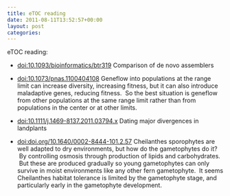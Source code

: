 ```yaml
---
title: eTOC reading
date: 2011-08-11T13:52:57+00:00
layout: post
categories:
---
```

eTOC reading:

  * [doi:10.1093/bioinformatics/btr319][1] Comparison of de novo assemblers

  * [doi:10.1073/pnas.1100404108][2] Geneflow into populations at the range limit can increase diversity, increasing fitness, but it can also introduce maladaptive genes, reducing fitness.  So the best situation is geneflow from other populations at the same range limit rather than from populations in the center or at other limits.

  * [doi:10.1111/j.1469-8137.2011.03794.x][3] Dating major divergences in landplants

  * [doi:doi.org/10.1640/0002-8444-101.2.57][4] Cheilanthes sporophytes are well adapted to dry environments, but how do the gametophytes do it?  By controlling osmosis through production of lipids and carbohydrates.  But these are produced gradually so young gametophytes can only survive in moist environments like any other fern gametophyte.  It seems Cheilanthes habitat tolerance is limited by the gametophyte stage, and particularly early in the gametophyte development.

[1]: http://doi.org/10.1093/bioinformatics/btr319
[2]: http://doi.org/10.1073/pnas.1100404108
[3]: http://doi.org/10.1111/j.1469-8137.2011.03794.x
[4]: http://doi.org/10.1640/0002-8444-101.2.57
